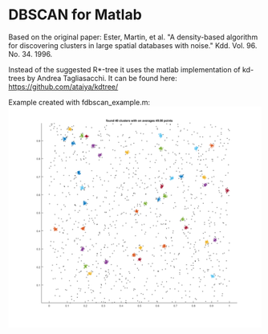 # DBSCAN for Matlab
Based on the original paper: Ester, Martin, et al. "A density-based algorithm for discovering clusters in large spatial databases with noise." Kdd. Vol. 96. No. 34. 1996.

Instead of the suggested R*-tree it uses the matlab implementation of kd-trees by Andrea Tagliasacchi. It can be found here: https://github.com/ataiya/kdtree/

Example created with fdbscan_example.m:
![Demo Image](img/demo.png)
